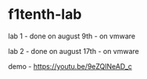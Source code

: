 # f1tenth-lab

lab 1 - done on august 9th - on vmware

lab 2 - done on august 17th - on vmware 

demo - https://youtu.be/9eZQlNeAD_c
